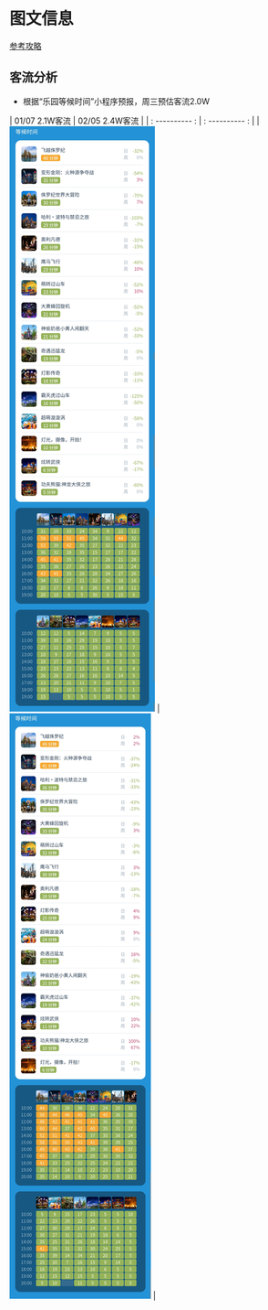# 图文信息
[参考攻略](ref.md)

## 客流分析
- 根据“乐园等候时间”小程序预报，周三预估客流2.0W

| 01/07 2.1W客流 | 02/05 2.4W客流 |
| : ---------- : | : ---------- : |
| ![1](0107-2.1W.jpg) | ![1](0205-2.4W.jpg) |
